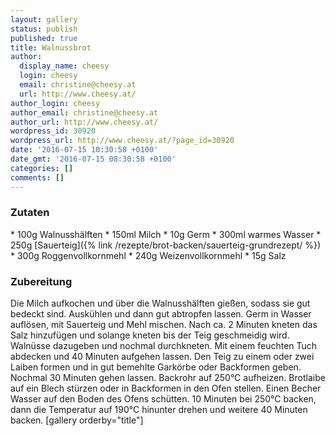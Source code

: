 ```yaml
---
layout: gallery
status: publish
published: true
title: Walnussbrot
author:
  display_name: cheesy
  login: cheesy
  email: christine@cheesy.at
  url: http://www.cheesy.at/
author_login: cheesy
author_email: christine@cheesy.at
author_url: http://www.cheesy.at/
wordpress_id: 30920
wordpress_url: http://www.cheesy.at/?page_id=30920
date: '2016-07-15 10:30:58 +0100'
date_gmt: '2016-07-15 08:30:58 +0100'
categories: []
comments: []
---
```

### Zutaten
\* 100g Walnusshälften
\* 150ml Milch
\* 10g Germ
\* 300ml warmes Wasser
\* 250g [Sauerteig]({% link /rezepte/brot-backen/sauerteig-grundrezept/ %})
\* 300g Roggenvollkornmehl
\* 240g Weizenvollkornmehl
\* 15g Salz
### Zubereitung
Die Milch aufkochen und über die Walnusshälften gießen, sodass sie gut bedeckt sind. Auskühlen und dann gut abtropfen lassen.
Germ in Wasser auflösen, mit Sauerteig und Mehl mischen. Nach ca. 2 Minuten kneten das Salz hinzufügen und solange kneten bis der Teig geschmeidig wird. Walnüsse dazugeben und nochmal durchkneten. Mit einem feuchten Tuch abdecken und 40 Minuten aufgehen lassen. Den Teig zu einem oder zwei Laiben formen und in gut bemehlte Garkörbe oder Backformen geben. Nochmal 30 Minuten gehen lassen.
Backrohr auf 250°C aufheizen. Brotlaibe auf ein Blech stürzen oder in Backformen in den Ofen stellen. Einen Becher Wasser auf den Boden des Ofens schütten. 10 Minuten bei 250°C backen, dann die Temperatur auf 190°C hinunter drehen und weitere 40 Minuten backen.
[gallery orderby="title"]
